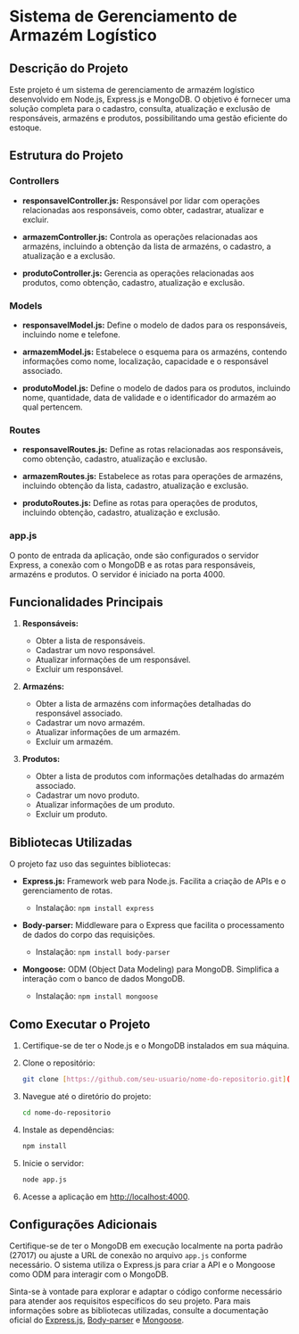 # Sistema de Gerenciamento de Armazém Logístico

## Descrição do Projeto

Este projeto é um sistema de gerenciamento de armazém logístico desenvolvido em Node.js, Express.js e MongoDB. O objetivo é fornecer uma solução completa para o cadastro, consulta, atualização e exclusão de responsáveis, armazéns e produtos, possibilitando uma gestão eficiente do estoque.

## Estrutura do Projeto

### Controllers

- **responsavelController.js:** Responsável por lidar com operações relacionadas aos responsáveis, como obter, cadastrar, atualizar e excluir.

- **armazemController.js:** Controla as operações relacionadas aos armazéns, incluindo a obtenção da lista de armazéns, o cadastro, a atualização e a exclusão.

- **produtoController.js:** Gerencia as operações relacionadas aos produtos, como obtenção, cadastro, atualização e exclusão.

### Models

- **responsavelModel.js:** Define o modelo de dados para os responsáveis, incluindo nome e telefone.

- **armazemModel.js:** Estabelece o esquema para os armazéns, contendo informações como nome, localização, capacidade e o responsável associado.

- **produtoModel.js:** Define o modelo de dados para os produtos, incluindo nome, quantidade, data de validade e o identificador do armazém ao qual pertencem.

### Routes

- **responsavelRoutes.js:** Define as rotas relacionadas aos responsáveis, como obtenção, cadastro, atualização e exclusão.

- **armazemRoutes.js:** Estabelece as rotas para operações de armazéns, incluindo obtenção da lista, cadastro, atualização e exclusão.

- **produtoRoutes.js:** Define as rotas para operações de produtos, incluindo obtenção, cadastro, atualização e exclusão.

### app.js

O ponto de entrada da aplicação, onde são configurados o servidor Express, a conexão com o MongoDB e as rotas para responsáveis, armazéns e produtos. O servidor é iniciado na porta 4000.

## Funcionalidades Principais

1. **Responsáveis:**
   - Obter a lista de responsáveis.
   - Cadastrar um novo responsável.
   - Atualizar informações de um responsável.
   - Excluir um responsável.

2. **Armazéns:**
   - Obter a lista de armazéns com informações detalhadas do responsável associado.
   - Cadastrar um novo armazém.
   - Atualizar informações de um armazém.
   - Excluir um armazém.

3. **Produtos:**
   - Obter a lista de produtos com informações detalhadas do armazém associado.
   - Cadastrar um novo produto.
   - Atualizar informações de um produto.
   - Excluir um produto.

## Bibliotecas Utilizadas

O projeto faz uso das seguintes bibliotecas:

- **Express.js:** Framework web para Node.js. Facilita a criação de APIs e o gerenciamento de rotas.
  - Instalação: `npm install express`

- **Body-parser:** Middleware para o Express que facilita o processamento de dados do corpo das requisições.
  - Instalação: `npm install body-parser`

- **Mongoose:** ODM (Object Data Modeling) para MongoDB. Simplifica a interação com o banco de dados MongoDB.
  - Instalação: `npm install mongoose`

## Como Executar o Projeto

1. Certifique-se de ter o Node.js e o MongoDB instalados em sua máquina.

2. Clone o repositório:

   ```bash
   git clone [https://github.com/seu-usuario/nome-do-repositorio.git](https://github.com/LucasVicente98/bd-c3-project.git)
   ```

3. Navegue até o diretório do projeto:

   ```bash
   cd nome-do-repositorio
   ```

4. Instale as dependências:

   ```bash
   npm install
   ```

5. Inicie o servidor:

   ```bash
   node app.js
   ```

6. Acesse a aplicação em [http://localhost:4000](http://localhost:4000).

## Configurações Adicionais

Certifique-se de ter o MongoDB em execução localmente na porta padrão (27017) ou ajuste a URL de conexão no arquivo `app.js` conforme necessário. O sistema utiliza o Express.js para criar a API e o Mongoose como ODM para interagir com o MongoDB.

Sinta-se à vontade para explorar e adaptar o código conforme necessário para atender aos requisitos específicos do seu projeto. Para mais informações sobre as bibliotecas utilizadas, consulte a documentação oficial do [Express.js](https://expressjs.com/), [Body-parser](https://www.npmjs.com/package/body-parser) e [Mongoose](https://mongoosejs.com/).

